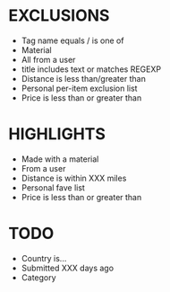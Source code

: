 EXCLUSIONS
==========

* Tag name equals / is one of
* Material 
* All from a user
* title includes text or matches REGEXP
* Distance is less than/greater than
* Personal per-item exclusion list
* Price is less than or greater than

HIGHLIGHTS
==========

* Made with a material
* From a user
* Distance is within XXX miles
* Personal fave list
* Price is less than or greater than




TODO
====

* Country is...
* Submitted XXX days ago
* Category